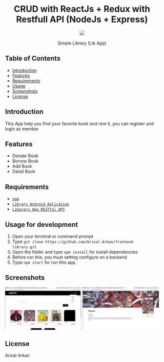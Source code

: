<h1 align='center'>CRUD with ReactJs + Redux with Restfull API (NodeJs + Express)</h1>

<div align="center">
    <img width="250" src="https://miro.medium.com/max/365/1*d2zLEjERsrs1Rzk_95QU9A.png">      
</div>

<p align='center'>Simple Library (Lib App)</p>

## Table of Contents

- [Introduction](#introduction)
- [Features](#features)
- [Requirements](#requirements)
- [Usage](#usage-for-development)
- [Screenshots](#screenshots)
- [License](#License)

## Introduction
This App help you find your favorite book and rent it, you can register and login as member

## Features
* Donate Book
* Borrow Book
* Add Book
* Detail Book

## Requirements
* [`npm`](https://www.npmjs.com/get-npm)
* [`Library Android Aplication`](https://github.com/Arizal-Arkan/React-Native-Library)
* [`Libarary App RESTful API`](https://github.com/Arizal-Arkan/backend-library)

## Usage for development
1. Open your terminal or command prompt
2. Type `git clone https://github.com/Arizal-Arkan/frontend-library.git`
3. Open the folder and type `npm install` for install dependencies
4. Before run this, you must setting configure on a backend 
5. Type `npm start` for run this app.

## Screenshots
<div align="center">
    <img width="250" src="src/asset/home.png">    
    <img width="250" src="src/asset/sc.png">    
</div>

## License
Arizal Arkan
